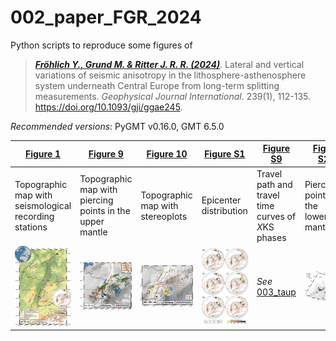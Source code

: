 # 002_paper_FGR_2024

Python scripts to reproduce some figures of

> [**_Fröhlich Y., Grund M. & Ritter J. R. R. (2024)_**](https://doi.org/10.1093/gji/ggae245).
> Lateral and vertical variations of seismic anisotropy in the lithosphere-asthenosphere system underneath Central Europe from long-term splitting measurements.
> *Geophysical Journal International*. 239(1), 112-135.
> https://doi.org/10.1093/gji/ggae245.

_Recommended versions_: PyGMT v0.16.0, GMT 6.5.0

| **[Figure 1](https://github.com/yvonnefroehlich/gmt-pygmt-plotting/blob/main/002_paper_FGR_2024/Figure_1/FGR2024_GJI_Fig1.py)** | **[Figure 9](https://github.com/yvonnefroehlich/gmt-pygmt-plotting/blob/main/002_paper_FGR_2024/Figure_9/FGR2024_GJI_Fig9.py)** | **[Figure 10](https://github.com/yvonnefroehlich/gmt-pygmt-plotting/blob/main/002_paper_FGR_2024/Figure_10/FGR2024_GJI_Fig10.py)** | **[Figure S1](https://github.com/yvonnefroehlich/gmt-pygmt-plotting/blob/main/002_paper_FGR_2024/Figure_S1/FGR2024_GJI_FigS1.py)** | **[Figure S9](https://github.com/yvonnefroehlich/gmt-pygmt-plotting/tree/use-tables-readmes/003_taup#003_taup)** | **[Figure S22](https://github.com/yvonnefroehlich/gmt-pygmt-plotting/blob/main/002_paper_FGR_2024/Figure_S22/FGR2024_GJI_FigS22.py)** |
| --- | --- | --- | --- | --- | --- |
| Topographic map with seismological recording stations | Topographic map with piercing points in the upper mantle | Topographic map with stereoplots | Epicenter distribution | Travel path and travel time curves of *X*KS phases | Piercing points in the lowermost mantle |
| <img src="https://github.com/yvonnefroehlich/gmt-pygmt-plotting/blob/main/002_paper_FGR_2024/Figure_1/02_out_figs/FGR2024_GJI_Fig1.png" width="150"> | <img src="https://github.com/yvonnefroehlich/gmt-pygmt-plotting/blob/main/002_paper_FGR_2024/Figure_9/02_out_figs/FGR2024_GJI_Fig9_phi.png" width="250"> | <img src="https://github.com/yvonnefroehlich/gmt-pygmt-plotting/blob/main/002_paper_FGR_2024/Figure_10/02_out_figs/FGR2024_GJI_Fig10.png" width="350"> | <img src="https://github.com/yvonnefroehlich/gmt-pygmt-plotting/blob/main/002_paper_FGR_2024/Figure_S1/02_out_figs/FGR2024_GJI_FigS1_vertical.png" width="250"> | _See_ [003_taup](https://github.com/yvonnefroehlich/gmt-pygmt-plotting/tree/use-tables-readmes/003_taup#003_taup) | <img src="https://github.com/yvonnefroehlich/gmt-pygmt-plotting/blob/main/002_paper_FGR_2024/Figure_S22/02_out_figs/FGR2024_GJI_FigS22_URG_si.png" width="300"> |
